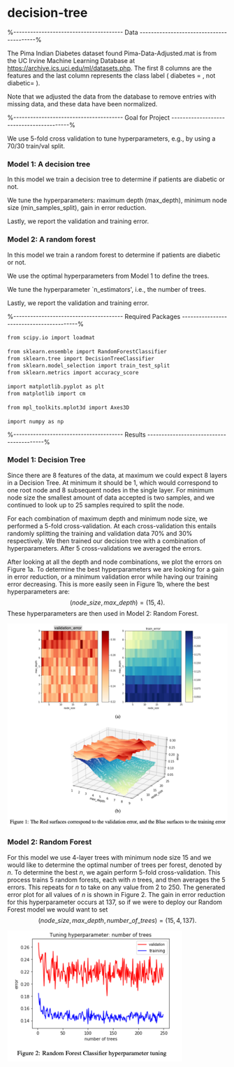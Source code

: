# decision-tree

%--------------------------------------- Data -----------------------------------------%

The Pima Indian Diabetes dataset found Pima-Data-Adjusted.mat is from the UC Irvine Machine Learning Database at https://archive.ics.uci.edu/ml/datasets.php. 
The first 8 columns are the features and the last column represents the class label ( diabetes = , not diabetic= ). 

Note that we adjusted the data from the database to remove entries with missing data, and these data have been normalized. 

%--------------------------------------- Goal for Project -----------------------------------------%

We use 5-fold cross validation to tune hyperparameters, e.g., by using a 70/30 train/val split. 

### Model 1: A decision tree

In this model we train a decision tree to determine if patients are diabetic or not. 

We tune the hyperparameters: maximum depth (max\_depth), minimum node size (min\_samples\_split), gain in error reduction. 

Lastly, we report the validation and training error. 

### Model 2: A random forest

In this model we train a random forest to determine if patients are diabetic or not. 

We use the optimal hyperparameters from Model 1 to define the trees.

We tune the hyperparameter `n_estimators', i.e., the number of trees. 

Lastly, we report the validation and training error. 

%--------------------------------------- Required Packages -----------------------------------------%
```
from scipy.io import loadmat

from sklearn.ensemble import RandomForestClassifier
from sklearn.tree import DecisionTreeClassifier
from sklearn.model_selection import train_test_split
from sklearn.metrics import accuracy_score

import matplotlib.pyplot as plt
from matplotlib import cm

from mpl_toolkits.mplot3d import Axes3D

import numpy as np
```

%--------------------------------------- Results -----------------------------------------%

### Model 1: Decision Tree

Since there are 8 features of the data, at maximum we could expect 8 layers in a Decision Tree. At minimum it should be 1, which would correspond to one root node and 8 subsequent nodes in the single layer. For minimum node size the smallest amount of data accepted is two samples, and we continued to look up to 25 samples required to split the node.

For each combination of maximum depth and minimum node size, we performed a 5-fold cross-validation. At each cross-validation this entails randomly splitting the training and validation data 70% and 30% respectively. We then trained our decision tree with a combination of hyperparameters. After 5 cross-validations we averaged the errors.

After looking at all the depth and node combinations, we plot the errors on Figure 1a. To determine the best hyperparameters we are looking for a gain in error reduction, or a minimum validation error while having our training error decreasing. This is more easily seen in Figure 1b, where the best hyperparameters are:
$$(node\_size, max\_ depth) = (15, 4).$$
These hyperparameters are then used in Model 2: Random Forest.

<img src="./Figure1.png" alt="DecisionTreeHyperparams" width="600"/>

### Model 2: Random Forest
For this model we use 4-layer trees with minimum node size 15 and we would like to determine the optimal number of trees per forest, denoted by $n$. To determine the best $n$, we again perform 5-fold cross-validation. This process trains 5 random forests, each with $n$ trees, and then averages the 5 errors. This repeats for $n$ to take on any value from 2 to 250. The generated error plot for all values of $n$ is shown in Figure 2. The gain in error reduction for this hyperparameter occurs at 137, so if we were to deploy our Random Forest model we would want to set
$$(node\_ size, max\_ depth, number\_ of\_ trees) = (15, 4, 137).$$

<img src="./Figure2.png" alt="RandomForestHyperparams" width="400"/>
